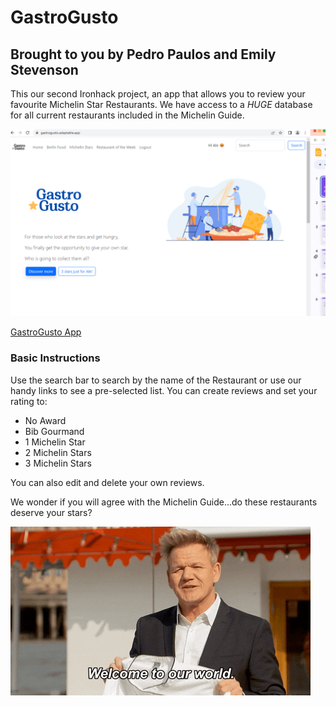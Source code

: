 # GastroGusto
## Brought to you by Pedro Paulos and Emily Stevenson

This our second Ironhack project, an app that allows you to review your favourite Michelin Star Restaurants. We have access to a *HUGE* database for all current restaurants included in the Michelin Guide. 

![Start page Screenshot](./public/images/Screenshot-README.png "Screenshot of game start page")

[GastroGusto App](https://gastrogusto.adaptable.app/ "GastroGusto Link")

### **Basic Instructions**

Use the search bar to search by the name of the Restaurant or use our handy links to see a pre-selected list. You can create reviews and set your rating to:
- No Award
- Bib Gourmand
- 1 Michelin Star
- 2 Michelin Stars
- 3 Michelin Stars

You can also edit and delete your own reviews. 

We wonder if you will agree with the Michelin Guide...do these restaurants deserve your stars?

![End Page Gif](./public/images/gordon-gif.gif "Gif of Gordon Ramsey saying 'Welcome to our world!'")